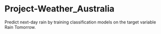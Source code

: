 # Project-Weather_Australia
Predict next-day rain by training classification models on the target variable Rain Tomorrow.
